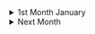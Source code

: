 <details><summary>1st Month January</summary> 
##### 2023-01-11
<details><summary>Yard Sale Model</summary>
---------------------------------------------------------------------------------------  

https://pudding.cool/2022/12/yard-sale/
random
</details>

##### 2023-01-15
<details><summary>Reading more</summary>
---------------------------------------------------------------------------------------  

https://paulstamatiou.com/reading-more-kindle-oasis/
- also a kindle review 
- with links to [bill gates' book reviews](https://www.gatesnotes.com/Books#All)
- with links to [James Clear's 3 sentences summary book list](http://jamesclear.com/book-summaries)
- if you don't like a book after 50 pages, ditch it - Nancy Pearl
</details>

<details><summary>Has Technological Progress Stalled?</summary>
---------------------------------------------------------------------------------------  

https://scholars-stage.org/has-technological-progress-stalled/
- human progress can be measured in energy and mass
- There were 3 "Industrial Revolutions": Neolithic, Industrial and Digital
- The Digital Revolution only increases efficiency of already present ideas
- "Smil focuses on steam turbines, internal combustion engines, electric motors, alternators, transformers and rectifiers, incandescent light, electromagnetic waves, recorded sound, linotype machines, sulfate pulp, photographic film, aluminum smelting, dephosphorised steel and steel alloys, reinforced concrete, nitroglycerin, and synthesized ammonia [as basis for recent advancements]." These were all invented in 19th century. 
- Smil believes that nuclear fission, rocketry, and solid-state electronics are the only 20th century technical advances of equal import.
- https://wtfhappenedin1971.com/ apparently until 1971 the US had collected all fruits made available from previous mentioned inventions
- Some argue that the industrial revolution and the progress stimulated by it was a singular happening instead of a initialisation of a continuous trend
</details>

<details><summary>Nice Introductory Article to Everything Crypto</summary>
---------------------------------------------------------------------------------------  

https://www.bloomberg.com/features/2022-the-crypto-story/
</details>

<details><summary>ChangeLog, Type Fast and Sideproject Prophecy</summary>
---------------------------------------------------------------------------------------  

- https://brianlovin.com/writing/make-a-personal-changelog
- https://brianlovin.com/writing/type-faster it's fun, type at thought speed until siri and chatgpt make it unnecessary [try it now](https://www.keybr.com/)
- https://brianlovin.com/writing/side-project-prophecy don't tell people your project idea before working on it! You will lose interest because the praise you get will let your brain think you've already achieved what you wanted. 
</details>

<details><summary>begriffe</summary>
---------------------------------------------------------------------------------------  

https://www.spektrum.de/kolumne/philosophie-wie-begriffe-das-denken-begrenzen-koennen/2084040
- schaffen begriffe denken oder denken begriffe
- beGreifen wie im Latein *conceptus*
- Enten sind in der Regel nicht gelb und mitlerweile inkludiert der Begriff Ente auch fiktive Charaktere wie Donal Duck und auch Gummi-Enten
- Die Vorstellung, jeder Mensch müsse entweder unter den Begriff »männlich« oder den Begriff »weiblich« fallen, die in Deutschland bis ins Jahr 2013 im Personenstandsrecht niedergelegt war, und diese Einteilung müsse wiederum kongruent sein zu bestimmten anatomischen Einteilungen, hat zum Beispiel oft die Folge gehabt, dass diese Kongruenz durch chirurgische Eingriffe an Kleinkindern hergestellt werden sollte.
</details>

##### 2023-01-16
<details><summary>Chance the Rapper in Ghana</summary>
---------------------------------------------------------------------------------------  

https://face2faceafrica.com/article/here-is-the-story-behind-chance-the-rappers-black-star-line-festival-in-ghana
- 2 years after the year of the return he followed his friend Vic Mensa to Ghana 
- after finding out about Kwame Nkrumahs efforts towards decolonisation, he got inspired to organize a large event there with the Name **Black Star Line**
- The **Black Star Line** was orginially founded as a source of economic opportunities and inspiration for black workers in between North America, the Caribbean and Africa.
- founded by Jamaican activist and political leader Marcus Garvey, who was next to W.E.B. Du Bois one of Nkrumah's inspiriations. 
</details>

<details><summary>Bioinspired Self Healing Materials</summary>
---------------------------------------------------------------------------------------  

- Sources from a [fun lecture by Jia Min Chin](https://wlankabel.at/~pur/cloud/jmc.bim.sh.pdf)
[Design and Nature (maybe a bionic bible)](https://www.amazon.com/Design-Nature-Engineering-Transactions-Environment/dp/1845644549)
- intrinisc self healing: mussel beards can recover some of their stiffness after stretching [1](https://doi.org/10.1021/acs.biomac.5b00803), [2](https://doi.org/10.1126/science.1181044), [3](https://doi.org/10.1016/j.progpolymsci.2015.06.001) [4](https://doi.org/10.1016/j.progpolymsci.2008.02.001)
- extrinsic self healing: rubber tree through its rubber filled bubbles in its wood matrix [1](https://kb.psu.ac.th/psukb/bitstream/2553/1526/7/247065_ch1.pdf), [2](https://doi.org/10.1016/j.colsurfa.2011.09.021), [3](https://www.nature.com/articles/35057232)
- visual example of extrinsic self healing https://yewtu.be/watch?v=pVP5kfwWjyk and [original paper](https://doi.org/10.1126/science.1251135)
</details>

<details><summary>Self Healing Roman Beton</summary>
---------------------------------------------------------------------------------------  

- [original english Paper](https://www.science.org/doi/10.1126/sciadv.add1602)
- [deutsche Zusammenfassung (spektrum.de)](https://www.spektrum.de/news/antike-wie-roemischer-beton-risse-von-allein-flickt/2095284) 
- Warum ist der römische Beton so langlebig? 
- Was ist Beton/opus caementitium? gelöschter Kalk (CaOH) + Vulkanasche und Wasser
- Wenn wasser in Risse eintritt loest sich Kalzium und verbindet sich mit H2O und CO2 zu CaCO3 und reagiert mit der Vulkanasche zu Porenfüllender Substanz
- selbst heiliender Beton > längere Lebensdauer > wenig Betonproduktion (8% des glob. CO2) :) 
</details>

<details><summary>Free Twi lessons in written form</summary>
---------------------------------------------------------------------------------------  

https://learnakan.com/free-lessons/
</details>

##### 2023-01-17
<details><summary>3 Tips to Communicate and Connect better</summary>
---------------------------------------------------------------------------------------  

- https://bigthink.com/neuropsych/alan-alda-we-were-built-to-connect-with-other-people-heres-how-to-be-better-at-it/
- Alan Alda doesn't like tips 
- **First** Tip: only say maximum 3 things bcs we can only remember three things. So what's the point of saying something which the other person won't remember. If you have more things to say, fold them into your 3 main topics
- **Second** Tip: if you have something complex to say, say it three times from different perspectives. This help to form a 3D picture. The first time you mention it, the person will get used to it, the second time it's familiar and the third time you say, “Oh yeah, right. Okay.”
- **Third** Tip: Becoming good at communicating is a process like going to the gym, but much more fun. 
</details>

<details><summary>Articulate your thoughts</summary>
---------------------------------------------------------------------------------------  

- https://yewtu.be/watch?v=Z_z-QOagXZU
- our speech is a reflection of our thinking. if thoughts are unstructured, speech will be unstructured
- to organize and structure your thoughts in order to articulate clearly, do these:
1. read to learn how others structure their thoughts and learn new vocabs. Writers but a lt of time into strucuturing. especially befor 1950
2. before speeking organize your writing. writing allows to take time to organize thoughts. Writing ideas: fears, conversations, challenges, achievements, desires & goals, disagreements, conversations you want to have with people
3. speak: try to speak what you wrote in the same structure. Expose yourself to debates and try to argue your point. 
</details>

<details><summary>Americium Batterien der ESA</summary>
---------------------------------------------------------------------------------------  

- https://www.spektrum.de/news/wie-atommuell-die-erforschung-des-mondes-befeuern-kann/2095152
- https://www.nature.com/articles/d41586-022-04247-6
- ESA will use Americium-241 Batterien on Missions in the dark and far from the sun
- Americium is billiger als Plutonium weil es aus Atommüll gewonnen werden kann
</details>

##### 2022-01-20
<details><summary>Bitcoin Stats 2022</summary>
---------------------------------------------------------------------------------------  

- https://web.archive.org/web/20230116150104/https://explodingtopics.com/blog/blockchain-stats
- Global South uses more crypot around 32% in Nigeria vs 6% in US posses or use crypto
- Millenials have more bitcoin ofcourse 
- 85M users
- Satoshi has around 1M/21M BTC; ~19M are already mined
</details>

<details><summary>Are Scholar Abilities genetic? </summary>
---------------------------------------------------------------------------------------  

- https://gcbias.files.wordpress.com/2022/08/reply_to_harden_on_genetic_confounding_web.pdf 
- genome-wide association studies (GWAS) of educational attainment
- no, but in the original work it was argued that the effect on scholar abilities was more to genetics that it can be stated
</details>

##### 2022-01-22
<details><summary>Smallest Genome</summary>
---------------------------------------------------------------------------------------  

- https://web.archive.org/web/20221001111035/https://www.livescience.com/1091-smallest-genome-living-creature-discovered.html
- from a bacterium living inside of special cells of a special insect
- only 160kbp (half of assumed minimum) and 182 proteins 
- some genes needed for survival are not present probably bcs of shelter of host
- assumed that it will lose more genetic material and become a organell like mitochondria and chloroplasts
- what is the smallest genome of an "individually" living creature? 
- FAKE NEWS: https://www.allthescience.org/what-are-the-smallest-genomes.htm
- the actual smallest genome belongs to *Carsonella rudii* and not *Tremblaya*
- "*Mycoplasma gentalium* has only 582,970 base pairs and 482 protein-coding genes. *M. genitalium* has been used as a model for the Minimal Genome Project, which seeks to create a bacterium with the minimum genome necessary to sustain life."
</details>

##### 2022-01-23
<details><summary>Bitcoint Pros and Cons</summary>
---------------------------------------------------------------------------------------  

BTC [https://web.archive.org/web/20230123092557/https://www.reddit.com/r/CryptoCurrency/comments/10h8j7k/comment/j574jbv/](pros) and [https://web.archive.org/web/20230120213232/https://www.reddit.com/r/CryptoCurrency/comments/10h8j7k/comment/j574k63/](cons): 
PROS: 
- first mover advantage
- network effect 
- anti-censorship
- pseudonyms
CONS:
- much too slow 
- scalability limits
- global adoption not possible 
- Extremely inefficient and wasteful
- Mining Pool Centralization
- Moderately-high transaction fees
- Chance of reorgs and invalidated blocks
- Possibility of 51% attacks in the future

is bitcoin going to become irrelevant 
</details>

<details><summary>Zero to Nix</summary>
---------------------------------------------------------------------------------------  

intro to Nix 
https://zero-to-nix.com/
</details>

##### 2022-01-24
<details><summary>The Six Dumbest Ideas in Computer Security</summary>
---------------------------------------------------------------------------------------  

https://web.archive.org/web/20230125040601/http://ranum.com/security/computer_security/editorials/dumb/index.html
1. Default Permit instead of Default Deny
2. Enumerating Badness instead of Enumerating Goodness
3. Penetrate and Patch
4. Hacking is Cool: this attitude gives hackers money
5. Educating User (never works)
6. Action is Better than Inaction
</details>


<details><summary>Futurist Predictions</summary>
---------------------------------------------------------------------------------------  

- https://danluu.com/futurist-predictions/
- This URL has been excluded from the Wayback Machine.
- blog without css 
</details>


##### 2023-01-27
<details><summary>Old Laptop Batteries become E-Bike</summary>
---------------------------------------------------------------------------------------  

- https://www.africanews.com/2023/01/24/kenyan-teacher-uses-old-laptop-batteries-to-power-bikes/
- necessity  is the mother of all inventions
</details>

<details><summary>Future Jobs</summary>
---------------------------------------------------------------------------------------  

- https://www.dw.com/en/germanys-africa-aid-strategy-highlights-need-for-green-jobs/a-64502410
- expanding renewable energies, vaccine production, waste recycling, wastewater recycling, and water and sanitation

</details>

<details><summary>Digital KINGS in Kenya</summary>
---------------------------------------------------------------------------------------  

- https://www.africa.com/photography-of-silicon-savannah/
- Kenya leads KINGS (Kenye, Ivory Coast, Nigeria, Ghana, South Africa) wrt digital economy
- this is captured in pictures https://web.archive.org/web/20221219122856/https://www.africa.com/photography-of-silicon-savannah/
</details>


<details><summary>Consonant from the Trees</summary>
---------------------------------------------------------------------------------------  

- https://www.spektrum.de/news/liegt-der-ursprung-von-konsonanten-in-den-baeumen/2093763
- affenschreie ähneln den Vokalen a,e,i,o,u die menschen verwennden 
- orangutans können ihren Mund and spezifisch ihre Lippen verwenden um Obst zu schälen 
- zurückzuführen auf ihre Lebensweise in den Bäumen, bei der Gliedmaßen zum festhalten verwendet werden
- "Wilde Orang-Utans dagegen verwendeten diese Laute – wie Zischen, Schmatzen und Kusslaute – in vielen verschiedenen Situationen."
- im gegensatz zu anderen Menschenaffen wie Gorillas, Schimpansen und Bonobos
- original paper https://doi.org/10.1016/j.tics.2022.11.012
</details>

<details><summary>Entstehung vom Proteinen</summary>
---------------------------------------------------------------------------------------  
- Um aus Aminosäuren Peptide herzustellen muss wasser abgespalten werde, aber wenn die Umgebung aus Wasser entsteht, wird ein H2O aus der umgebung schnell wieder diese Verbindung aufspalten (hydrolisieren). Das verhindert die Bildung längerer Ketten
- https://www.spektrum.de/news/ursprung-des-lebens-peptide-koennen-auch-im-weltall-entstehen/1987912
- im weltall durch C + NH3 -> H2NCH + CO -> H2NCH=CO + H2O -> Glycin
- https://www.spektrum.de/news/ursprung-des-lebens-proteine-entstanden-wohl-durch-austrocknung/2093274
- oder durch zwischenzeitiges Austrocken

</details>

<details><summary>Mawazo Institu</summary>
---------------------------------------------------------------------------------------

- https://www.spektrum.de/news/12-frauen-12-ideen-unterstuetzung-fuer-forscherinnen-afrika/2090577 
- unterstützt Forscherinnen in Kenya 
- Die alleinerziehende Mutter schrieb ihre Doktorarbeit in Mathe nachdem ihre Kinder im Bett waren

</details>

<details><summary>Wissenschaftkommunikation</summary>
---------------------------------------------------------------------------------------  

- https://www.spektrum.de/news/statistische-irrtuemer-interview-mit-ionica-smeets/2055063 
- hilft mehr zitiert zu werden 
- aber Carl-Sagan-Effekt: je mehr öffentlichkeitsarbeit desto schlechter denken die leute, dass man in seinem fach ist 
</details>

<details><summary>Karl Pearson</summary>
---------------------------------------------------------------------------------------  

- zweites Kind eines Londoner Rechtsanwalts
- wegen krankheit ab 16 privatunterreicht 
- dritt-bester bei Mahtematik-Tripos-Examen 
- abschaffung der seit 15jh verpflichteten Theologie vorlesung und von Gottesdienst
- 1879 in Deutschland beschäftigung mit: deutsche Lit des Mittelalters und Renaissance, Reformation, Rolle der Frau in Gesellschaft und Karl Marx und Ferdninand Lasalle 
- Schrieb ab da seinen Vornamen mit K 
- 1882 Rechtsanwalt 
- ab 1884 Prof für angewandte mathe university college london 
- schrieb entwicklungsroman "The New Werther" und außerdem "The Ethic of Freethought" und "The Grammar of Science"
- inspiriert durch Galtons (cousin von Charles Darwin) "Reversion to mediocrity" statistik 
- prägte den Begriff Standardabweichung (davor wurde von Carl Friedrich Gauß geprägt "mittlerer fehler" genannt) 
- 1900 Chi-Quadrad-Anpassunstest untersuchte 26k Würfelwürfe von Weldon
- Historgramm erstes mal systematisch verwendet und "Random Walk" begriff geprägt
- streit zwischen Mendelscher REgel (William Bateson)  und statistischer Vererbung (Galton, Pearson, Weldon) führte zur Gründung der Zeitschrift "Biometrika"
- Pearson versuchte, anhand von großen Stichproben Korrelationen herzuleiten. Fisher hingegen benutzte kleine Stichproben, um Ursachen zu finden.
</details>



</details>

<details><summary>Next Month</summary> 
##### Future Date
<details><summary>Next Article</summary>
---------------------------------------------------------------------------------------  

</details>

</details>

